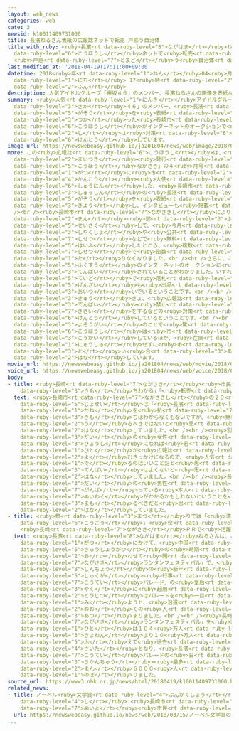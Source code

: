 ```yaml
---
layout: web_news
categories: web
cate: 3
newsid: k10011409731000
title: 長濱ねるさん表紙の広報誌ネットで転売 戸惑う自治体
title_with_ruby: <ruby>長濱<rt data-ruby-level="8">ながはま</rt></ruby>ねるさん<ruby>表紙<rt data-ruby-level="3">びょうし</rt></ruby>の<ruby>広報誌<rt
  data-ruby-level="6">こうほうし</rt></ruby>ネットで<ruby>転売<rt data-ruby-level="3">てんばい</rt></ruby>
  <ruby>戸惑<rt data-ruby-level="7">とまど</rt></ruby>う<ruby>自治体<rt data-ruby-level="4">じちたい</rt></ruby>
last_modified_at: '2018-04-19T17:11:00+09:00'
datetime: 2018<ruby>年<rt data-ruby-level="1">ねん</rt></ruby>04<ruby>月<rt data-ruby-level="1">がつ</rt></ruby>19<ruby>日<rt
  data-ruby-level="1">にち</rt></ruby> 17<ruby>時<rt data-ruby-level="2">じ</rt></ruby>11<ruby>分<rt
  data-ruby-level="2">ふん</rt></ruby>
description: 人気アイドルグループ「欅坂４６」のメンバー、長濱ねるさんの画像を表紙などに使った長崎市の広報誌がインターネットのオークションで転売されていることがわかり、市は対策を検討しています。
summary: <ruby>人気<rt data-ruby-level="1">にんき</rt></ruby>アイドルグループ「<ruby>欅<rt data-ruby-level="8">けやき</rt></ruby><ruby>坂<rt
  data-ruby-level="3">さか</rt></ruby>４６」のメンバー、<ruby>長濱<rt data-ruby-level="8">ながはま</rt></ruby>ねるさんの<ruby>画像<rt
  data-ruby-level="5">がぞう</rt></ruby>を<ruby>表紙<rt data-ruby-level="3">ひょうし</rt></ruby>などに<ruby>使<rt
  data-ruby-level="3">つか</rt></ruby>った<ruby>長崎市<rt data-ruby-level="7">ながさきし</rt></ruby>の<ruby>広報誌<rt
  data-ruby-level="6">こうほうし</rt></ruby>がインターネットのオークションで<ruby>転売<rt data-ruby-level="3">てんばい</rt></ruby>されていることがわかり、<ruby>市<rt
  data-ruby-level="2">し</rt></ruby>は<ruby>対策<rt data-ruby-level="6">たいさく</rt></ruby>を<ruby>検討<rt
  data-ruby-level="6">けんとう</rt></ruby>しています。
image_url: https://newswebeasy.github.io/ja201804/news/web/image/2018/04/19/K10011409731_1804191222_1804191226_01_02.jpg
more: この<ruby>広報誌<rt data-ruby-level="6">こうほうし</rt></ruby>は、<ruby>長崎市<rt data-ruby-level="7">ながさきし</rt></ruby>が<ruby>毎月<rt
  data-ruby-level="2">まいつき</rt></ruby><ruby>発行<rt data-ruby-level="3">はっこう</rt></ruby>している「<ruby>広報<rt
  data-ruby-level="5">こうほう</rt></ruby>ながさき」の４<ruby>月号<rt data-ruby-level="3">がつごう</rt></ruby>で、ことし２<ruby>月<rt
  data-ruby-level="1">がつ</rt></ruby>に<ruby>市<rt data-ruby-level="2">し</rt></ruby>の<ruby>観光<rt
  data-ruby-level="4">かんこう</rt></ruby><ruby>大使<rt data-ruby-level="3">たいし</rt></ruby>に<ruby>就任<rt
  data-ruby-level="6">しゅうにん</rt></ruby>した、<ruby>長崎市<rt data-ruby-level="7">ながさきし</rt></ruby><ruby>出身<rt
  data-ruby-level="3">しゅっしん</rt></ruby>の<ruby>長濱<rt data-ruby-level="8">ながはま</rt></ruby>ねるさんの<ruby>画像<rt
  data-ruby-level="5">がぞう</rt></ruby>を<ruby>表紙<rt data-ruby-level="3">ひょうし</rt></ruby>に<ruby>起用<rt
  data-ruby-level="3">きよう</rt></ruby>し、インタビューも<ruby>掲載<rt data-ruby-level="7">けいさい</rt></ruby>しています。<br
  /><br /><ruby>長崎市<rt data-ruby-level="7">ながさきし</rt></ruby>によりますと、およそ１６<ruby>万<rt
  data-ruby-level="2">まん</rt></ruby><ruby>部<rt data-ruby-level="3">ぶ</rt></ruby>を<ruby>制作<rt
  data-ruby-level="5">せいさく</rt></ruby>して、<ruby>今月<rt data-ruby-level="2">こんげつ</rt></ruby>から<ruby>市役所<rt
  data-ruby-level="3">しやくしょ</rt></ruby>や<ruby>公共<rt data-ruby-level="4">こうきょう</rt></ruby><ruby>施設<rt
  data-ruby-level="7">しせつ</rt></ruby>などで<ruby>無料<rt data-ruby-level="4">むりょう</rt></ruby>で<ruby>配布<rt
  data-ruby-level="5">はいふ</rt></ruby>したところ、<ruby>複数<rt data-ruby-level="5">ふくすう</rt></ruby>の<ruby>施設<rt
  data-ruby-level="7">しせつ</rt></ruby>で<ruby>部数<rt data-ruby-level="3">ぶすう</rt></ruby>が<ruby>足<rt
  data-ruby-level="1">た</rt></ruby>りなくなりました。<br /><br />さらに、この<ruby>広報誌<rt data-ruby-level="6">こうほうし</rt></ruby>が<ruby>複数<rt
  data-ruby-level="5">ふくすう</rt></ruby>のインターネットのオークションに<ruby>出品<rt data-ruby-level="3">しゅっぴん</rt></ruby>され、<ruby>転売<rt
  data-ruby-level="3">てんばい</rt></ruby>されていることがわかりました。いずれも<ruby>数百円<rt data-ruby-level="2">すうひゃくえん</rt></ruby><ruby>程度<rt
  data-ruby-level="5">ていど</rt></ruby>で<ruby>落札<rt data-ruby-level="4">らくさつ</rt></ruby>されていて、<ruby>現在<rt
  data-ruby-level="5">げんざい</rt></ruby>も<ruby>出品<rt data-ruby-level="3">しゅっぴん</rt></ruby>が<ruby>相次<rt
  data-ruby-level="3">あいつ</rt></ruby>いでいるということです。<br /><br />このため、<ruby>長崎市<rt data-ruby-level="7">ながさきし</rt></ruby>では<ruby>急<rt
  data-ruby-level="3">きゅう</rt></ruby>きょ、<ruby>広報誌<rt data-ruby-level="6">こうほうし</rt></ruby>に<ruby>転売<rt
  data-ruby-level="3">てんばい</rt></ruby><ruby>禁止<rt data-ruby-level="5">きんし</rt></ruby>の<ruby>記載<rt
  data-ruby-level="7">きさい</rt></ruby>をするなどの<ruby>対策<rt data-ruby-level="6">たいさく</rt></ruby>を<ruby>検討<rt
  data-ruby-level="6">けんとう</rt></ruby>しているということです。<br /><br /><ruby>長崎市<rt data-ruby-level="7">ながさきし</rt></ruby>は「<ruby>予想外<rt
  data-ruby-level="3">よそうがい</rt></ruby>のことで<ruby>驚<rt data-ruby-level="7">おどろ</rt></ruby>いている。<ruby>広報誌<rt
  data-ruby-level="6">こうほうし</rt></ruby>は<ruby>市<rt data-ruby-level="2">し</rt></ruby>のホームページでも<ruby>公開<rt
  data-ruby-level="3">こうかい</rt></ruby>しているほか、<ruby>在庫<rt data-ruby-level="5">ざいこ</rt></ruby>もまだあるので、オークションで<ruby>入手<rt
  data-ruby-level="1">にゅうしゅ</rt></ruby>せずに<ruby>市<rt data-ruby-level="2">し</rt></ruby>に<ruby>問<rt
  data-ruby-level="3">と</rt></ruby>い<ruby>合<rt data-ruby-level="3">あ</rt></ruby>わせてほしい」と<ruby>話<rt
  data-ruby-level="2">はな</rt></ruby>しています。
movie_url: https://newswebeasy.github.io/ja201804/news/web/movie/2018/04/19/k10011409731_201804191535_201804191552.mp4
voice_url: https://newswebeasy.github.io/ja201804/news/web/voice/2018/04/19/k10011409731_201804191535_201804191552.mp3
body:
- title: <ruby>長崎<rt data-ruby-level="7">ながさき</rt></ruby><ruby>市民<rt data-ruby-level="4">しみん</rt></ruby>「<ruby>気持<rt
    data-ruby-level="3">きも</rt></ruby>ちわかる」「<ruby>転売<rt data-ruby-level="3">てんばい</rt></ruby>よくない」
  text: <ruby>長崎市<rt data-ruby-level="7">ながさきし</rt></ruby>の２０<ruby>代<rt data-ruby-level="3">だい</rt></ruby>の<ruby>女性<rt
    data-ruby-level="5">じょせい</rt></ruby>は「<ruby>長濱<rt data-ruby-level="8">ながはま</rt></ruby>さんのファンであればお<ruby>金<rt
    data-ruby-level="1">かね</rt></ruby>を<ruby>払<rt data-ruby-level="7">はら</rt></ruby>ってでもほしいという<ruby>気持<rt
    data-ruby-level="3">きも</rt></ruby>ちはわからなくもないですが、<ruby>無料<rt data-ruby-level="4">むりょう</rt></ruby>のものをネットで<ruby>売<rt
    data-ruby-level="2">う</rt></ruby>るべきではないと<ruby>思<rt data-ruby-level="2">おも</rt></ruby>います」と<ruby>話<rt
    data-ruby-level="2">はな</rt></ruby>していました。<br /><br /><ruby>別<rt data-ruby-level="4">べつ</rt></ruby>の１０<ruby>代<rt
    data-ruby-level="3">だい</rt></ruby>の<ruby>女性<rt data-ruby-level="5">じょせい</rt></ruby>は「アイドルが<ruby>表紙<rt
    data-ruby-level="3">ひょうし</rt></ruby>になれば<ruby>若<rt data-ruby-level="6">わか</rt></ruby>い<ruby>人<rt
    data-ruby-level="1">ひと</rt></ruby>が<ruby>広報誌<rt data-ruby-level="6">こうほうし</rt></ruby>を<ruby>読<rt
    data-ruby-level="2">よ</rt></ruby>むきっかけになるので、<ruby>人気<rt data-ruby-level="1">にんき</rt></ruby>が<ruby>出<rt
    data-ruby-level="1">で</rt></ruby>るのはいいことだと<ruby>思<rt data-ruby-level="2">おも</rt></ruby>いますが、<ruby>転売<rt
    data-ruby-level="3">てんばい</rt></ruby>はよくないと<ruby>思<rt data-ruby-level="2">おも</rt></ruby>います」と<ruby>話<rt
    data-ruby-level="2">はな</rt></ruby>していました。<br /><br /><ruby>長崎市<rt data-ruby-level="7">ながさきし</rt></ruby>の２０<ruby>代<rt
    data-ruby-level="3">だい</rt></ruby>の<ruby>男性<rt data-ruby-level="5">だんせい</rt></ruby>は「<ruby>頑張<rt
    data-ruby-level="7">がんば</rt></ruby>っている<ruby>本人<rt data-ruby-level="1">ほんにん</rt></ruby>にも<ruby>迷惑<rt
    data-ruby-level="7">めいわく</rt></ruby>がかかるかもしれないということを<ruby>考<rt data-ruby-level="2">かんが</rt></ruby>えて、ルールを<ruby>守<rt
    data-ruby-level="3">まも</rt></ruby>るべきだと<ruby>思<rt data-ruby-level="2">おも</rt></ruby>います」と<ruby>話<rt
    data-ruby-level="2">はな</rt></ruby>していました。
- title: <ruby>祭<rt data-ruby-level="3">まつ</rt></ruby>りでは「<ruby>清朝<rt data-ruby-level="8">しんちょう</rt></ruby>の<ruby>皇后<rt
    data-ruby-level="6">こうごう</rt></ruby>」<ruby>役<rt data-ruby-level="3">やく</rt></ruby>に
    <ruby>長崎<rt data-ruby-level="7">ながさき</rt></ruby>ＰＲで<ruby>活躍<rt data-ruby-level="7">かつやく</rt></ruby>
  text: <ruby>長濱<rt data-ruby-level="8">ながはま</rt></ruby>ねるさんは、ことし２<ruby>月<rt data-ruby-level="1">がつ</rt></ruby>から３<ruby>月<rt
    data-ruby-level="1">がつ</rt></ruby>にかけて、<ruby>中国<rt data-ruby-level="2">ちゅうごく</rt></ruby>の<ruby>旧正月<rt
    data-ruby-level="5">きゅうしょうがつ</rt></ruby>の<ruby>時期<rt data-ruby-level="3">じき</rt></ruby>に<ruby>合<rt
    data-ruby-level="2">あ</rt></ruby>わせて<ruby>開<rt data-ruby-level="3">ひら</rt></ruby>かれた「<ruby>長崎<rt
    data-ruby-level="7">ながさき</rt></ruby>ランタンフェスティバル」で、<ruby>中国<rt data-ruby-level="2">ちゅうごく</rt></ruby>・<ruby>清朝<rt
    data-ruby-level="8">しんちょう</rt></ruby>の<ruby>新年<rt data-ruby-level="2">しんねん</rt></ruby>の<ruby>祝賀<rt
    data-ruby-level="5">しゅくが</rt></ruby><ruby>行事<rt data-ruby-level="3">ぎょうじ</rt></ruby>をイメージした「<ruby>皇帝<rt
    data-ruby-level="7">こうてい</rt></ruby>パレード」の<ruby>皇后<rt data-ruby-level="6">こうごう</rt></ruby><ruby>役<rt
    data-ruby-level="3">やく</rt></ruby>に<ruby>起用<rt data-ruby-level="3">きよう</rt></ruby>され、<ruby>当日<rt
    data-ruby-level="2">とうじつ</rt></ruby>はパレードを<ruby>一目<rt data-ruby-level="1">ひとめ</rt></ruby><ruby>見<rt
    data-ruby-level="1">み</rt></ruby>ようと、<ruby>沿道<rt data-ruby-level="6">えんどう</rt></ruby>に<ruby>多<rt
    data-ruby-level="2">おお</rt></ruby>くの<ruby>人<rt data-ruby-level="1">ひと</rt></ruby>が<ruby>集<rt
    data-ruby-level="3">あつ</rt></ruby>まりました。<br /><br /><ruby>長崎市<rt data-ruby-level="7">ながさきし</rt></ruby>によりますと、ことしの「<ruby>長崎<rt
    data-ruby-level="7">ながさき</rt></ruby>ランタンフェスティバル」を<ruby>訪<rt data-ruby-level="7">おとず</rt></ruby>れた<ruby>人<rt
    data-ruby-level="1">ひと</rt></ruby>は１０４<ruby>万人<rt data-ruby-level="2">まんにん</rt></ruby>と、<ruby>去年<rt
    data-ruby-level="3">きょねん</rt></ruby>より１０<ruby>万人<rt data-ruby-level="2">まんにん</rt></ruby><ruby>増<rt
    data-ruby-level="5">ふ</rt></ruby>えて<ruby>過去<rt data-ruby-level="5">かこ</rt></ruby><ruby>最多<rt
    data-ruby-level="4">さいた</rt></ruby>となり、<ruby>長濱<rt data-ruby-level="8">ながはま</rt></ruby>さんの<ruby>皇帝<rt
    data-ruby-level="7">こうてい</rt></ruby>パレードの<ruby>日<rt data-ruby-level="1">ひ</rt></ruby>は、<ruby>期間中<rt
    data-ruby-level="3">きかんちゅう</rt></ruby><ruby>最多<rt data-ruby-level="4">さいた</rt></ruby>の１５<ruby>万<rt
    data-ruby-level="2">まん</rt></ruby>６０００<ruby>人<rt data-ruby-level="1">にん</rt></ruby>に<ruby>上<rt
    data-ruby-level="1">のぼ</rt></ruby>りました。
source_url: https://www3.nhk.or.jp/news/html/20180419/k10011409731000.html
related_news:
- title: ノーベル<ruby>文学賞<rt data-ruby-level="4">ぶんがくしょう</rt></ruby>のカズオ・イシグロ<ruby>氏<rt
    data-ruby-level="4">し</rt></ruby> <ruby>長崎市<rt data-ruby-level="7">ながさきし</rt></ruby><ruby>名誉<rt
    data-ruby-level="7">めいよ</rt></ruby><ruby>市民<rt data-ruby-level="4">しみん</rt></ruby>に
  url: https://newswebeasy.github.io/news/web/2018/03/15/ノーベル文学賞のカズオイシグロ氏-長崎市名誉市民に
...
```

